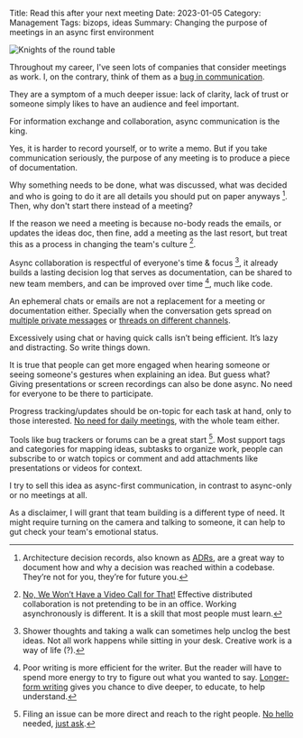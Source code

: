 Title: Read this after your next meeting
Date: 2023-01-05
Category: Management
Tags: bizops, ideas
Summary: Changing the purpose of meetings in an async first environment

![Knights of the round table](/images/knights-of-the-round-table.jpg "Knights of the round table")

Throughout my career, I've seen lots of companies that consider meetings as work. I, on the contrary, think of them as a [bug in communication][1].

They are a symptom of a much deeper issue: lack of clarity, lack of trust or someone simply likes to have an audience and feel important.

For information exchange and collaboration, async communication is the king.

Yes, it is harder to record yourself, or to write a memo. But if you take communication seriously, the purpose of any meeting is to produce a piece of documentation.

Why something needs to be done, what was discussed, what was decided and who is going to do it are all details you should put on paper anyways [^1]. Then, why don't start there instead of a meeting?

If the reason we need a meeting is because no-body reads the emails, or updates the ideas doc, then fine, add a meeting as the last resort, but treat this as a process in changing the team's culture [^2].

Async collaboration is respectful of everyone's time & focus [^3], it already builds a lasting decision log that serves as documentation, can be shared to new team members, and can be improved over time [^4], much like code.

An ephemeral chats or emails are not a replacement for a meeting or documentation either. Specially when the conversation gets spread on [multiple private messages][5] or [threads on different channels][3].

Excessively using chat or having quick calls isn’t being efficient. It’s lazy and distracting. So write things down.

It is true that people can get more engaged when hearing someone or seeing someone's gestures when explaining an idea. But guess what? Giving presentations or screen recordings can also be done async. No need for everyone to be there to participate.

Progress tracking/updates should be on-topic for each task at hand, only to those interested. [No need for daily meetings][6], with the whole team either.

Tools like bug trackers or forums can be a great start [^5]. Most  support tags and categories for mapping ideas, subtasks to organize work, people can subscribe to or watch topics or comment and add attachments like presentations or videos for context.

I try to sell this idea as async-first communication, in contrast to async-only or no meetings at all.

As a disclaimer, I will grant that team building is a different type of need. It might require turning on the camera and talking to someone, it can help to gut check your team's emotional status.


[1]: https://twitter.com/tobi/status/1610313464454561795 "Meetings are a usually a bug."
[2]: https://github.blog/2020-08-13-why-write-adrs/ "Why write ADRs"
[3]: https://brandur.org/fragments/slack-mania "Slack Mania"
[4]: https://xahteiwi.eu/resources/presentations/no-we-wont-have-a-video-call-for-that/ "No, We Won’t Have a Video Call for That!"
[5]: https://dave.cheney.net/2017/04/11/why-slack-is-inappropriate-for-open-source-communications "Why Slack is inappropriate for open source communications"
[6]: https://twitter.com/SergioRocks/status/1523649517354201088?s=20 "Meetings are the worst!"
[7]: https://www.karlsutt.com/articles/communicating-effectively-as-a-developer/ "How to communicate effectively as a developer"
[8]: https://nohello.net/en/ "please don't say just hello in chat"
[9]: https://dontasktoask.com/ "Don't ask to ask, just ask"


[^1]: Architecture decision records, also known as [ADRs][2], are a great way to document how and why a decision was reached within a codebase. They’re not for you, they’re for future you.
[^2]: [No, We Won’t Have a Video Call for That!][4] Effective distributed collaboration is not pretending to be in an office. Working asynchronously is different. It is a skill that most people must learn.
[^3]: Shower thoughts and taking a walk can sometimes help unclog the best ideas. Not all work happens while sitting in your desk. Creative work is a way of life (?).
[^4]: Poor writing is more efficient for the writer. But the reader will have to spend more energy to try to figure out what you wanted to say. [Longer-form writing][7] gives you chance to dive deeper, to educate, to help understand.
[^5]: Filing an issue can be more direct and reach to the right people. [No hello][8] needed, [just ask][9].
